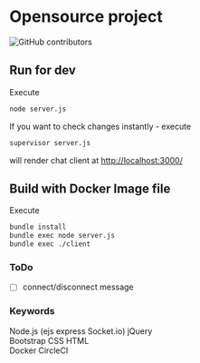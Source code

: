 # Opensource project

![GitHub contributors](https://img.shields.io/github/contributors/ParkChangSun/opensource_6_gotohome.svg)

## Run for dev

Execute
```bash
node server.js
```
If you want to check changes instantly - execute
```bash
supervisor server.js
```
will render chat client at <http://localhost:3000/>

## Build with Docker Image file

Execute
```bash
bundle install
bundle exec node server.js
bundle exec ./client
```

### ToDo
- [ ] connect/disconnect message

### Keywords

Node.js (ejs express Socket.io) jQuery  
Bootstrap CSS HTML  
Docker CircleCI